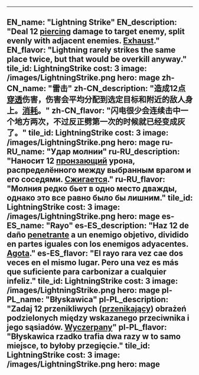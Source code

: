 ---

EN_name: "Lightning Strike"
EN_description: "Deal 12 <u>piercing</u> damage to target enemy, split evenly with adjacent enemies.  <u>Exhaust</u>."
EN_flavor: "Lightning rarely strikes the same place twice, but that would be overkill anyway."
tile_id: LightningStrike
cost: 3
image: /images/LightningStrike.png
hero: mage
zh-CN_name: "雷击"
zh-CN_description: "造成12点<u>穿透</u>伤害，伤害会平均分配到选定目标和附近的敌人身上。<u>消耗</u>。"
zh-CN_flavor: "闪电很少会连续击中一个地方两次，不过反正劈第一次的时候就已经变成灰了。"
tile_id: LightningStrike
cost: 3
image: /images/LightningStrike.png
hero: mage
ru-RU_name: "Удар молнии"
ru-RU_description: "Наносит 12 <u>пронзающий</u> урона, распределённого между выбранным врагом и его соседями. <u>Сжигается</u>."
ru-RU_flavor: "Молния редко бьет в одно место дважды, однако это все равно было бы лишним."
tile_id: LightningStrike
cost: 3
image: /images/LightningStrike.png
hero: mage
es-ES_name: "Rayo"
es-ES_description: "Haz 12 de daño <u>penetrante</u> a un enemigo objetivo, dividido en partes iguales con los enemigos adyacentes. <u>Agota</u>."
es-ES_flavor: "El rayo rara vez cae dos veces en el mismo lugar. Pero una vez es más que suficiente para carbonizar a cualquier infeliz."
tile_id: LightningStrike
cost: 3
image: /images/LightningStrike.png
hero: mage
pl-PL_name: "Błyskawica"
pl-PL_description: "Zadaj 12 przenikliwych (<u>przenikający</u>) obrażeń podzielonych między wskazanego przeciwnika i jego sąsiadów. <u>Wyczerpany</u>"
pl-PL_flavor: "Błyskawica rzadko trafia dwa razy w to samo miejsce, to byłoby przegięcie."
tile_id: LightningStrike
cost: 3
image: /images/LightningStrike.png
hero: mage
---